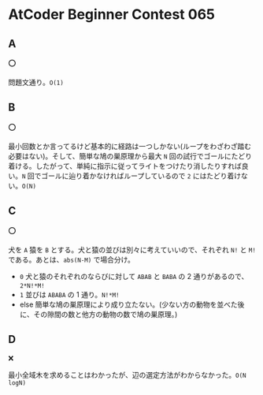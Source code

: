# AtCoder Beginner Contest 065

## A

:o:

問題文通り。`O(1)`

## B

:o:

最小回数とか言ってるけど基本的に経路は一つしかない(ループをわざわざ踏む必要はない)。そして、簡単な鳩の巣原理から最大 `N` 回の試行でゴールにたどり着ける。したがって、単純に指示に従ってライトをつけたり消したりすれば良い。`N` 回でゴールに辿り着かなければループしているので `2` にはたどり着けない。`O(N)`

## C

:o:

犬を `A` 猿を `B` とする。犬と猿の並びは別々に考えていいので、それぞれ `N!` と `M!` である。あとは、`abs(N-M)` で場合分け。

- `0`
  犬と猿のそれぞれのならびに対して `ABAB` と `BABA` の 2 通りがあるので、`2*N!*M!`
- `1`
  並びは `ABABA` の 1 通り。`N!*M!`
- else
  簡単な鳩の巣原理により成り立たない。(少ない方の動物を並べた後に、その隙間の数と他方の動物の数で鳩の巣原理。)

## D

:x:

最小全域木を求めることはわかったが、辺の選定方法がわからなかった。`O(N logN)`
